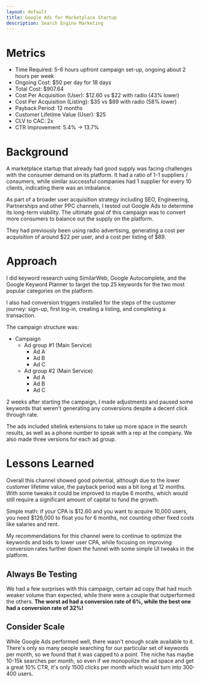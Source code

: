 ```yaml
---
layout: default
title: Google Ads for Marketplace Startup
description: Search Engine Marketing
---
```

# Metrics
* Time Required: 5-6 hours upfront campaign set-up, ongoing about 2 hours per week
* Ongoing Cost: $50 per day for 18 days
* Total Cost: $907.64
* Cost Per Acquisition (User): $12.60 vs $22 with radio (43% lower)
* Cost Per Acquisition (Listing): $35 vs $89 with radio (58% lower)
* Payback Period: 12 months
* Customer Lifetime Value (User): $25
* CLV to CAC: 2x
* CTR Improvement: 5.4% -> 13.7%

# Background

A marketplace startup that already had good supply was facing challenges with the consumer demand on its platform. It had a ratio of 1-1 suppliers / consumers, while similar successful companies had 1 supplier for every 10 clients, indicating there was an imbalance. 

As part of a broader user acquisition strategy including SEO, Engineering, Partnerships and other PPC channels, I tested out Google Ads to determine its long-term viability. The ultimate goal of this campaign was to convert more consumers to balance out the supply on the platform.

They had previously been using radio advertising, generating a cost per acquisition of around $22 per user, and a cost per listing of $89.

# Approach

I did keyword research using SimilarWeb, Google Autocomplete, and the Google Keyword Planner to target the top 25 keywords for the two most popular categories on the platform.

I also had conversion triggers installed for the steps of the customer journey: sign-up, first log-in, creating a listing, and completing a transaction.

The campaign structure was:

* Campaign
  * Ad group #1 (Main Service)
    * Ad A
    * Ad B
    * Ad C
  * Ad group #2 (Main Service)
    * Ad A
    * Ad B
    * Ad C

2 weeks after starting the campaign, I made adjustments and paused some keywords that weren't generating any conversions despite a decent click through rate.

The ads included sitelink extensions to take up more space in the search results, as well as a phone number to speak with a rep at the company. We also made three versions for each ad group.

# Lessons Learned

Overall this channel showed good potential, although due to the lower customer lifetime value, the payback period was a bit long at 12 months. With some tweaks it could be improved to maybe 6 months, which would still require a significant amount of capital to fund the growth.

Simple math: if your CPA is $12.60 and you want to acquire 10,000 users, you need $126,000 to float you for 6 months, not counting other fixed costs like salaries and rent.

My recommendations for this channel were to continue to optimize the keywords and bids to lower user CPA, while focusing on improving conversion rates further down the funnel with some simple UI tweaks in the platform.

## Always Be Testing

We had a few surprises with this campaign, certain ad copy that had much weaker volume than expected, while there were a couple that outperformed the others. **The worst ad had a conversion rate of 6%, while the best one had a conversion rate of 32%!**

## Consider Scale

While Google Ads performed well, there wasn't enough scale available to it. There's only so many people searching for our particular set of keywords per month, so we found that it was capped to a point. The niche has maybe 10-15k searches per month, so even if we monopolize the ad space and get a great 10% CTR, it's only 1500 clicks per month which would turn into 300-400 users.
